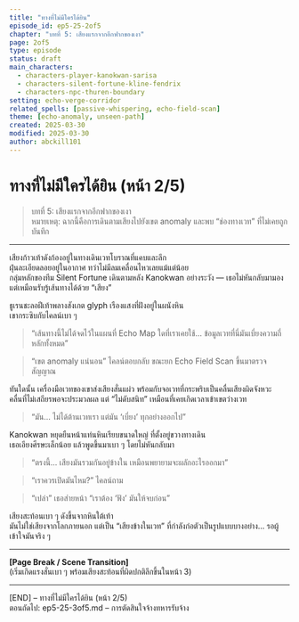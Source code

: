 ```yaml
---
title: "ทางที่ไม่มีใครได้ยิน"
episode_id: ep5-25-2of5
chapter: "บทที่ 5: เสียงแรกจากอีกฟากของเงา"
page: 2of5
type: episode
status: draft
main_characters:
  - characters-player-kanokwan-sarisa
  - characters-silent-fortune-kline-fendrix
  - characters-npc-thuren-boundary
setting: echo-verge-corridor
related_spells: [passive-whispering, echo-field-scan]
theme: [echo-anomaly, unseen-path]
created: 2025-03-30
modified: 2025-03-30
author: abckill101
---
```


# ทางที่ไม่มีใครได้ยิน (หน้า 2/5)

> บทที่ 5: เสียงแรกจากอีกฟากของเงา  
> หมายเหตุ: ฉากนี้คือการเดินตามเสียงไปยังเขต anomaly และพบ “ช่องทางเวท” ที่ไม่เคยถูกบันทึก

---

เสียงก้าวเท้าดังก้องอยู่ในทางเดินเวทโบราณที่แคบและลึก  
ฝุ่นละเอียดลอยอยู่ในอากาศ ทว่าไม่มีลมเคลื่อนไหวเลยแม้แต่น้อย  
กลุ่มหลักของทีม Silent Fortune เดินตามหลัง Kanokwan อย่างระวัง — เธอไม่หันกลับมามอง แต่เหมือนรับรู้เส้นทางได้ด้วย “เสียง”

ธูเรนชะลอฝีเท้าพลางสังเกต glyph เรืองแสงที่ฝังอยู่ในผนังหิน  
เขากระซิบกับไคลน์เบา ๆ

> “เส้นทางนี้ไม่ได้จดไว้ในแผนที่ Echo Map ใดที่เราเคยใช้… ข้อมูลเวทที่นี่มันเบี่ยงความถี่หลักทั้งหมด”

> “เขต anomaly แน่นอน” ไคลน์ตอบกลับ ขณะยก Echo Field Scan ขึ้นมาตรวจสัญญาณ

ทันใดนั้น เครื่องมือเวทของเขาส่งเสียงสั่นแผ่ว พร้อมกับจอเวทที่กระพริบเป็นคลื่นเสียงผิดจังหวะ  
คลื่นที่ไม่เสถียรพอจะประมวลผล แต่ “ไม่ดับสนิท” เหมือนที่เคยเกิดเวลาเข้าเขตว่างเวท

> “มัน... ไม่ได้ต้านเวทเรา แต่มัน ‘เบี่ยง’ ทุกอย่างออกไป”

Kanokwan หยุดยืนหน้าแท่นหินเรียบขนาดใหญ่ ที่ตั้งอยู่ขวางทางเดิน  
เธอเอียงศีรษะเล็กน้อย แล้วพูดขึ้นมาเบา ๆ โดยไม่หันกลับมา

> “ตรงนี้... เสียงมันรวมกันอยู่ข้างใน เหมือนพยายามจะผลักอะไรออกมา”

> “เราควรเปิดมันไหม?” ไคลน์ถาม

> “เปล่า” เธอส่ายหน้า “เราต้อง ‘ฟัง’ มันให้จบก่อน”

เสียงสะท้อนเบา ๆ ดังขึ้นจากหินใต้เท้า  
มันไม่ใช่เสียงจากโลกภายนอก แต่เป็น “เสียงข้างในเวท” ที่กำลังก่อตัวเป็นรูปแบบบางอย่าง... รอผู้เข้าใจมันจริง ๆ

---

**[Page Break / Scene Transition]**  
(เริ่มเกิดแรงสั่นเบา ๆ พร้อมเสียงสะท้อนที่ผิดปกติลึกขึ้นในหน้า 3)

---

[END] – ทางที่ไม่มีใครได้ยิน (หน้า 2/5)  
ตอนถัดไป: ep5-25-3of5.md – การตัดสินใจจ้างทหารรับจ้าง